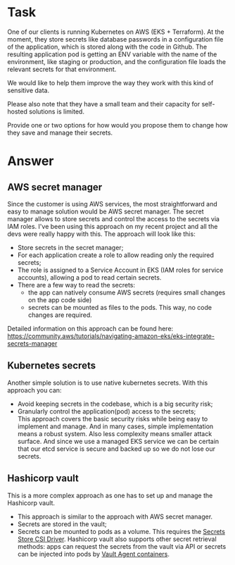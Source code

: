 # Task #

One of our clients is running Kubernetes on AWS (EKS + Terraform). At the moment, they store secrets like database passwords in a configuration file of the application, which is stored along with the code in Github. The resulting application pod is getting an ENV variable with the name of the environment, like staging or production, and the configuration file loads the relevant secrets for that environment.

We would like to help them improve the way they work with this kind of sensitive data.

Please also note that they have a small team and their capacity for self-hosted solutions is limited.

Provide one or two options for how would you propose them to change how they save and manage their secrets.

# Answer #

## AWS secret manager ##

Since the customer is using AWS services, the most straightforward and easy to manage solution would be AWS secret manager.
The secret manager allows to store secrets and control the access to the secrets via IAM roles. I've been using this approach on my recent project and all the devs were really happy with this.
The approach will look like this:
- Store secrets in the secret manager;
- For each application create a role to allow reading only the required secrets;
- The role is assigned to a Service Account in EKS (IAM roles for service accounts), allowing a pod to read certain secrets.
- There are a few way to read the secrets:
    - the app can natively consume AWS secrets (requires small changes on the app code side)
    - secrets can be mounted as files to the pods. This way, no code changes are required.

Detailed information on this approach can be found here: https://community.aws/tutorials/navigating-amazon-eks/eks-integrate-secrets-manager

## Kubernetes secrets

Another simple solution is to use native kubernetes secrets. With this approach you can:
- Avoid keeping secrets in the codebase, which is a big security risk;
- Granularly control the application(pod) access to the secrets;  
This approach covers the basic security risks while being easy to implement and manage. And in many cases, simple implementation means a robust system. Also less complexity means smaller attack surface. 
And since we use a managed EKS service we can be certain that our etcd service is secure and backed up so we do not lose our secrets.


## Hashicorp vault

This is a more complex approach as one has to set up and manage the Hashicorp vault.
- This approach is similar to the approach with AWS secret manager.
- Secrets are stored in the vault;
- Secrets can be mounted to pods as a volume. This requires the [Secrets Store CSI Driver](https://github.com/kubernetes-sigs/secrets-store-csi-driver).
Hashicorp vault also supports other secret retrieval methods: apps can request the secrets from the vault via API or secrets can be injected into pods by [Vault Agent containers](https://developer.hashicorp.com/vault/tutorials/kubernetes/kubernetes-sidecar).